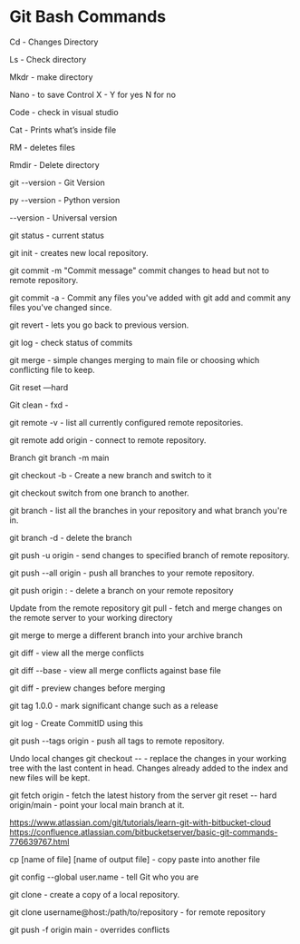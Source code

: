 # Git Bash Commands

Cd - Changes Directory

Ls - Check directory

Mkdr - make directory

Nano - to save Control X - Y for yes N for no

Code - check in visual studio

Cat - Prints what’s inside file

RM - deletes files

Rmdir - Delete directory

git --version - Git Version

py --version - Python version

--version - Universal version

git status - current status

git init - creates new local repository.

git commit -m "Commit message" commit changes to head but not to remote repository.

git commit -a - Commit any files you've added with git add and commit any files you've changed since.

git revert - lets you go back to previous version.

git log - check status of commits

git merge - simple changes merging to main file or choosing which conflicting file to keep.

Git reset —hard

Git clean - fxd -

git remote -v - list all currently configured remote repositories.

git remote add origin - connect to remote repository.

Branch
git branch -m main

git checkout -b - Create a new branch and switch to it

git checkout switch from one branch to another.

git branch - list all the branches in your repository and what branch you're in.

git branch -d - delete the branch

git push -u origin - send changes to specified branch of remote repository.

git push --all origin - push all branches to your remote repository.

git push origin :<branchname> - delete a branch on your remote repository

Update from the remote repository
git pull - fetch and merge changes on the remote server to your working directory

git merge to merge a different branch into your archive branch

git diff - view all the merge conflicts

git diff --base - view all merge conflicts against base file

git diff - preview changes before merging

git tag 1.0.0 - mark significant change such as a release

git log - Create CommitID using this

git push --tags origin - push all tags to remote repository.

Undo local changes
git checkout -- - replace the changes in your working tree with the last content in head. Changes already added to the index and new files will be kept.

git fetch origin - fetch the latest history from the server git reset -- hard origin/main - point your local main branch at it.

https://www.atlassian.com/git/tutorials/learn-git-with-bitbucket-cloud https://confluence.atlassian.com/bitbucketserver/basic-git-commands-776639767.html

cp [name of file] [name of output file] - copy paste into another file

git config --global user.name - tell Git who you are

git clone - create a copy of a local repository.

git clone username@host:/path/to/repository - for remote repository

git push -f origin main - overrides conflicts

